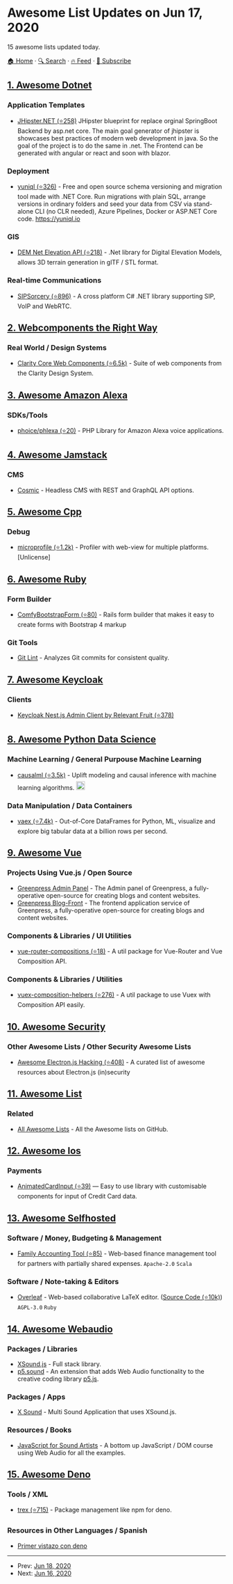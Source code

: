 # Awesome List Updates on Jun 17, 2020

15 awesome lists updated today.

[🏠 Home](/README.md) · [🔍 Search](https://test.trackawesomelist.com/search/) · [🔥 Feed](https://test.trackawesomelist.com/rss.xml) · [📮 Subscribe](https://trackawesomelist.us17.list-manage.com/subscribe?u=d2f0117aa829c83a63ec63c2f&id=36a103854c)



## [1. Awesome Dotnet](/content/quozd/awesome-dotnet/README.md)

### Application Templates

*   [JHipster.NET (⭐258)](https://github.com/jhipster/jhipster-dotnetcore) JHipster blueprint for replace orginal SpringBoot Backend by asp.net core. The main goal generator of jhipster is showcases best practices of modern web development in java. So the goal of the project is to do the same in .net. The Frontend can be generated with angular or react and soon with blazor.

### Deployment

*   [yuniql (⭐326)](https://github.com/rdagumampan/yuniql) - Free and open source schema versioning and migration tool made with .NET Core. Run migrations with plain SQL, arrange versions in ordinary folders and seed your data from CSV via stand-alone CLI (no CLR needed), Azure Pipelines, Docker or ASP.NET Core code. <https://yuniql.io>

### GIS

*   [DEM Net Elevation API (⭐218)](https://github.com/dem-net/dem.net) - .Net library for Digital Elevation Models, allows 3D terrain generation in glTF / STL format.

### Real-time Communications

*   [SIPSorcery (⭐896)](https://github.com/sipsorcery/sipsorcery) - A cross platform C# .NET library supporting SIP, VoIP and WebRTC.

## [2. Webcomponents the Right Way](/content/mateusortiz/webcomponents-the-right-way/README.md)

### Real World / Design Systems

*   [Clarity Core Web Components (⭐6.5k)](https://github.com/vmware/clarity/tree/master/packages/core) - Suite of web components from the Clarity Design System.

## [3. Awesome Amazon Alexa](/content/miguelmota/awesome-amazon-alexa/README.md)

### SDKs/Tools

*   [phoice/phlexa (⭐20)](https://github.com/phoice/phlexa) - PHP Library for Amazon Alexa voice applications.

## [4. Awesome Jamstack](/content/automata/awesome-jamstack/README.md)

### CMS

*   [Cosmic](https://cosmicjs.com) - Headless CMS with REST and GraphQL API options.

## [5. Awesome Cpp](/content/fffaraz/awesome-cpp/README.md)

### Debug

*   [microprofile (⭐1.2k)](https://github.com/jonasmr/microprofile) - Profiler with web-view for multiple platforms. \[Unlicense]

## [6. Awesome Ruby](/content/markets/awesome-ruby/README.md)

### Form Builder

*   [ComfyBootstrapForm (⭐80)](https://github.com/comfy/comfy-bootstrap-form) - Rails form builder that makes it easy to create forms with Bootstrap 4 markup

### Git Tools

*   [Git Lint](https://www.alchemists.io/projects/git-lint) - Analyzes Git commits for consistent quality.

## [7. Awesome Keycloak](/content/thomasdarimont/awesome-keycloak/README.md)

### Clients

*   [Keycloak Nest.js Admin Client by Relevant Fruit (⭐378)](https://github.com/relevantfruit/nestjs-keycloak-admin)

## [8. Awesome Python Data Science](/content/krzjoa/awesome-python-data-science/README.md)

### Machine Learning / General Purpouse Machine Learning

*   [causalml (⭐3.5k)](https://github.com/uber/causalml) - Uplift modeling and causal inference with machine learning algorithms. <img height="20" src="https://github.com/krzjoa/awesome-python-data-science/raw/master/img/sklearn_big.png" alt="sklearn">

### Data Manipulation / Data Containers

*   [vaex (⭐7.4k)](https://github.com/vaexio/vaex) - Out-of-Core DataFrames for Python, ML, visualize and explore big tabular data at a billion rows per second.

## [9. Awesome Vue](/content/vuejs/awesome-vue/README.md)

### Projects Using Vue.js / Open Source

*   [Greenpress Admin Panel](https://github.com/greenpress/admin-panel) - The Admin panel of Greenpress, a fully-operative open-source for creating blogs and content websites.
*   [Greenpress Blog-Front](https://github.com/greenpress/blog-front) - The frontend application service of Greenpress, a fully-operative open-source for creating blogs and content websites.

### Components & Libraries / UI Utilities

*   [vue-router-compositions (⭐18)](https://github.com/greenpress/vue-router-compositions) - A util package for Vue-Router and Vue Composition API.

### Components & Libraries / Utilities

*   [vuex-composition-helpers (⭐276)](https://github.com/greenpress/vuex-composition-helpers) - A util package to use Vuex with Composition API easily.

## [10. Awesome Security](/content/sbilly/awesome-security/README.md)

### Other Awesome Lists / Other Security Awesome Lists

*   [Awesome Electron.js Hacking (⭐408)](https://github.com/doyensec/awesome-electronjs-hacking) - A curated list of awesome resources about Electron.js (in)security

## [11. Awesome List](/content/sindresorhus/awesome/README.md)

### Related

*   [All Awesome Lists](https://github.com/topics/awesome) - All the Awesome lists on GitHub.

## [12. Awesome Ios](/content/vsouza/awesome-ios/README.md)

### Payments

*   [AnimatedCardInput (⭐39)](https://github.com/netguru/AnimatedCardInput) — Easy to use library with customisable components for input of Credit Card data.

## [13. Awesome Selfhosted](/content/awesome-selfhosted/awesome-selfhosted/README.md)

### Software / Money, Budgeting & Management

*   [Family Accounting Tool (⭐85)](https://github.com/nymanjens/facto) - Web-based finance management tool for partners with partially shared expenses. `Apache-2.0` `Scala`

### Software / Note-taking & Editors

*   [Overleaf](https://www.overleaf.com/) - Web-based collaborative LaTeX editor. ([Source Code (⭐10k)](https://github.com/overleaf/overleaf)) `AGPL-3.0` `Ruby`

## [14. Awesome Webaudio](/content/notthetup/awesome-webaudio/README.md)

### Packages / Libraries

*   [XSound.js](https://xsound.app/) - Full stack library.
*   [p5.sound](https://p5js.org/reference/#/libraries/p5.sound) - An extension that adds Web Audio functionality to the creative coding library [p5.js](https://p5js.org/).

### Packages / Apps

*   [X Sound](https://xsound.app/) - Multi Sound Application that uses XSound.js.

### Resources / Books

*   [JavaScript for Sound Artists](https://www.routledge.com/JavaScript-for-Sound-Artists-Learn-to-Code-with-the-Web-Audio-API/Turner-Leonard/p/book/9781138961531) - A bottom up JavaScript / DOM course using Web Audio for all the examples.

## [15. Awesome Deno](/content/denolib/awesome-deno/README.md)

### Tools / XML

*   [trex (⭐715)](https://github.com/crewdevio/Trex) - Package management like npm for deno.

### Resources in Other Languages / Spanish

*   [Primer vistazo con deno](https://dev.to/buttercubz/first-look-with-deno-spanish-30dh)

---

- Prev: [Jun 18, 2020](/content/2020/06/18/README.md)
- Next: [Jun 16, 2020](/content/2020/06/16/README.md)